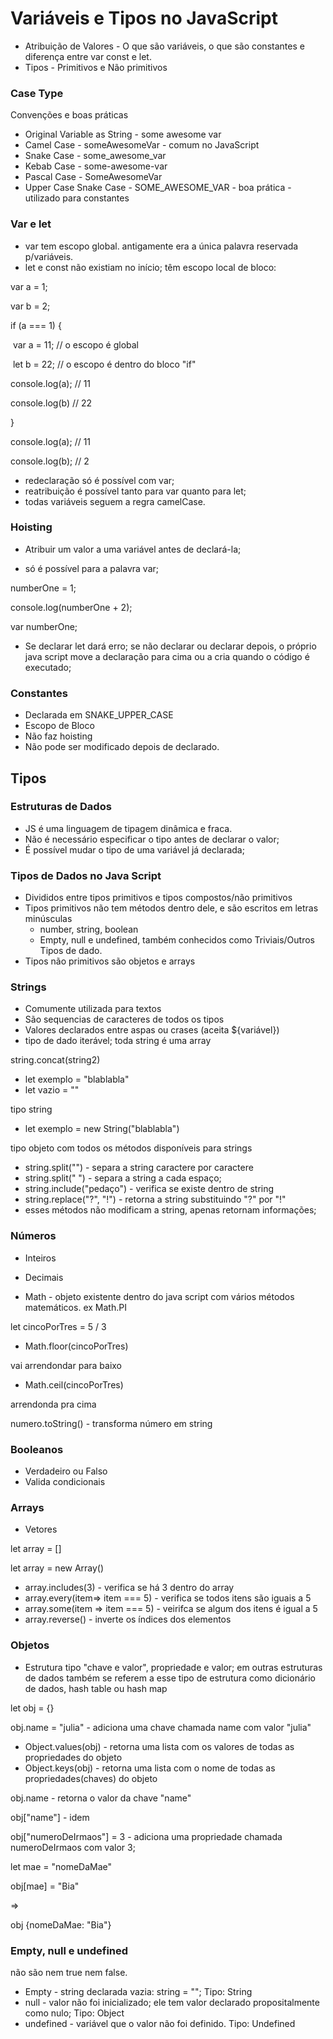 # Variáveis e Tipos no JavaScript

- Atribuição de Valores - O que são variáveis, o que são constantes e diferença entre var const e let.
- Tipos - Primitivos e Não primitivos



### Case Type

Convenções e boas práticas

- Original Variable as String -		some awesome var
- Camel Case -                                 someAwesomeVar - comum no JavaScript
- Snake Case -                                 some_awesome_var
- Kebab Case -                                some-awesome-var
- Pascal Case -                                SomeAwesomeVar
- Upper Case Snake Case -           SOME_AWESOME_VAR - boa prática - utilizado para constantes

### Var e let

- var tem escopo global. antigamente era a única palavra reservada p/variáveis.
- let e const não existiam no início; têm escopo local de bloco:

var a = 1;

var b = 2;

if (a === 1) {

​	var a = 11; // o escopo é global

​	let b = 22; // o escopo é dentro do bloco "if"

console.log(a); // 11

console.log(b) // 22

}

console.log(a); // 11

console.log(b); // 2

- redeclaração só é possível com var;
- reatribuição é possível tanto para var quanto para let;
- todas variáveis seguem a regra camelCase.

### Hoisting

- Atribuir um valor a uma variável antes de declará-la;

- só é possível para a palavra var;

numberOne = 1;

console.log(numberOne + 2);

var numberOne;

- Se declarar let dará erro; se não declarar ou declarar depois, o próprio java script move a declaração para cima ou a cria quando o código é executado;

### Constantes

- Declarada em SNAKE_UPPER_CASE
- Escopo de Bloco
- Não faz hoisting
- Não pode ser modificado depois de declarado.



## Tipos

### Estruturas de Dados

- JS é uma linguagem de tipagem dinâmica e fraca.
- Não é necessário especificar o tipo antes de declarar o valor;
- É possível mudar o tipo de uma variável já declarada;

### Tipos de Dados no Java Script

- Divididos entre tipos primitivos e tipos compostos/não primitivos
- Tipos primitivos não tem métodos dentro dele, e são escritos em letras minúsculas
  - number, string, boolean
  - Empty, null e undefined, também conhecidos como Triviais/Outros Tipos de dado.
- Tipos não primitivos são objetos e arrays

### Strings

- Comumente utilizada para textos
- São sequencias de caracteres de todos os tipos
- Valores declarados entre aspas ou crases (aceita ${variável})
- tipo de dado iterável; toda string é uma array

string.concat(string2)

- let exemplo = "blablabla"
- let vazio = ""

tipo string

- let exemplo = new String("blablabla")

tipo objeto com todos os métodos disponíveis para strings

- string.split("") - separa a string caractere por caractere
- string.split(" ") - separa a string a cada espaço;
- string.include("pedaço") - verifica se existe dentro de string
- string.replace("?", "!") - retorna a string substituindo "?" por "!" 
- esses métodos não modificam a string, apenas retornam informações;

### Números

- Inteiros
- Decimais

- Math - objeto existente dentro do java script com vários métodos matemáticos. ex Math.PI

let cincoPorTres = 5 / 3

- Math.floor(cincoPorTres)

vai arrendondar para baixo

- Math.ceil(cincoPorTres)

arrendonda pra cima

numero.toString() - transforma número em string

### Booleanos

- Verdadeiro ou Falso
- Valida condicionais

### Arrays

- Vetores

let array = []

let array = new Array()

- array.includes(3) - verifica se há 3 dentro do array
- array.every(item=> item === 5) - verifica se todos itens são iguais a 5
- array.some(item => item === 5) - veirifca se algum dos itens é igual a 5
- array.reverse() - inverte os índices dos elementos

### Objetos

- Estrutura tipo "chave e valor", propriedade e valor; em outras estruturas de dados também se referem a esse tipo de estrutura como dicionário de dados, hash table ou hash map

let obj = {}

obj.name = "julia" - adiciona uma chave chamada name com valor "julia"

- Object.values(obj) - retorna uma lista com os valores de todas as propriedades do objeto
- Object.keys(obj) - retorna uma lista com o nome de todas as propriedades(chaves) do objeto

obj.name - retorna o valor da chave "name"

obj["name"] - idem



obj["numeroDeIrmaos"] = 3 - adiciona uma propriedade chamada numeroDeIrmaos com valor 3;



let mae = "nomeDaMae"

obj[mae] = "Bia"

=>

obj {nomeDaMae: "Bia"}



### Empty, null e undefined

não são nem true nem false.

- Empty - string declarada vazia: string = ""; Tipo: String
- null  - valor não foi inicializado; ele tem valor declarado propositalmente como nulo; Tipo: Object
- undefined - variável que o valor não foi definido. Tipo: Undefined